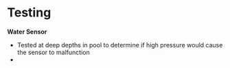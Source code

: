 Testing
==============
<b>Water Sensor</b>
<ul>
<li>Tested at deep depths in pool to determine if high pressure would cause the sensor to malfunction<li/>
